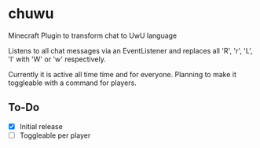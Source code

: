 # chuwu
Minecraft Plugin to transform chat to UwU language

Listens to all chat messages via an EventListener and replaces all 'R', 'r', 'L', 'l' with 'W' or 'w' respectively.

Currently it is active all time time and for everyone. Planning to make it toggleable with a command for players.

## To-Do
- [x] Initial release
- [ ] Toggleable per player
